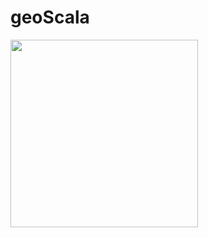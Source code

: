 # geoScala

<img src="https://user-images.githubusercontent.com/17431835/216797910-617a39c1-6f2c-4d72-a2dd-913d593db744.png" width="300" height="300">
